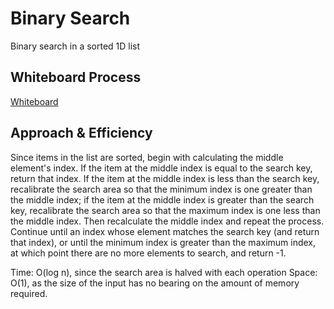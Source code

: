 # Binary Search

Binary search in a sorted 1D list

## Whiteboard Process

[Whiteboard](code_challenge_03_whiteboard.png)

## Approach & Efficiency

Since items in the list are sorted, begin with calculating
the middle element's index. If the item at the middle index
is equal to the search key, return that index. If the item
at the middle index is less than the search key, recalibrate
the search area so that the minimum index is one greater than
the middle index; if the item at the middle index is greater
than the search key, recalibrate the search area so that the
maximum index is one less than the middle index. Then
recalculate the middle index and repeat the process. Continue
until an index whose element matches the search key (and return
that index), or until the minimum index is greater than the
maximum index, at which point there are no more elements to
search, and return -1.

Time: O(log n), since the search area is halved with each operation
Space: O(1), as the size of the input has no bearing on the amount
of memory required.
